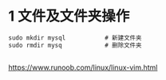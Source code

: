 # 1 文件及文件夹操作
``` cmd
sudo mkdir mysql           # 新建文件夹
sudo rmdir mysq            # 删除文件夹



```

https://www.runoob.com/linux/linux-vim.html